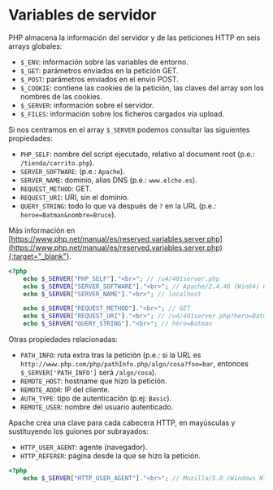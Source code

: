 # Variables de servidor

PHP almacena la información del servidor y de las peticiones HTTP en seis arrays globales:

- `$_ENV`: información sobre las variables de entorno.
- `$_GET`: parámetros enviados en la petición GET.
- `$_POST`: parámetros enviados en el envio POST.
- `$_COOKIE`: contiene las cookies de la petición, las claves del array son los nombres de las cookies.
- `$_SERVER`: información sobre el servidor.
- `$_FILES`: información sobre los ficheros cargados via upload.

Si nos centramos en el array `$_SERVER` podemos consultar las siguientes propiedades:

- `PHP_SELF`: nombre del script ejecutado, relativo al document root (p.e.: `/tienda/carrito.php`).
- `SERVER_SOFTWARE`: (p.e.: `Apache`).
- `SERVER_NAME`: dominio, alias DNS (p.e.: `www.elche.es`).
- `REQUEST_METHOD`: GET.
- `REQUEST_URI`: URI, sin el dominio.
- `QUERY_STRING`: todo lo que va después de `?` en la URL (p.e.: `heroe=Batman&nombre=Bruce`).

Más información en [https://www.php.net/manual/es/reserved.variables.server.php](https://www.php.net/manual/es/reserved.variables.server.php){:target="_blank"}.

```php
<?php
    echo $_SERVER["PHP_SELF"]."<br>"; // /u4/401server.php
    echo $_SERVER["SERVER_SOFTWARE"]."<br>"; // Apache/2.4.46 (Win64) OpenSSL/1.1.1g PHP/7.4.9
    echo $_SERVER["SERVER_NAME"]."<br>"; // localhost

    echo $_SERVER["REQUEST_METHOD"]."<br>"; // GET
    echo $_SERVER["REQUEST_URI"]."<br>"; // /u4/401server.php?hero=Batman
    echo $_SERVER["QUERY_STRING"]."<br>"; // hero=Batman
```

Otras propiedades relacionadas:

- `PATH_INFO`: ruta extra tras la petición (p.e.: si la URL es `http://www.php.com/php/pathInfo.php/algo/cosa?foo=bar`, entonces `$_SERVER['PATH_INFO']` será `/algo/cosa`).
- `REMOTE_HOST`: hostname que hizo la petición.
- `REMOTE_ADDR`: IP del cliente.
- `AUTH_TYPE`: tipo de autenticación (p.ej: `Basic`).
- `REMOTE_USER`: nombre del usuario autenticado.

Apache crea una clave para cada cabecera HTTP, en mayúsculas y sustituyendo los guiones por subrayados:

- `HTTP_USER_AGENT`: agente (navegador).
- `HTTP_REFERER`: página desde la que se hizo la petición.

```php
<?php
    echo $_SERVER["HTTP_USER_AGENT"]."<br>"; // Mozilla/5.0 (Windows NT 10.0; Win64; x64) AppleWebKit/537.36 (KHTML, like Gecko) Chrome/87.0.4280.88 Safari/537.36
```

